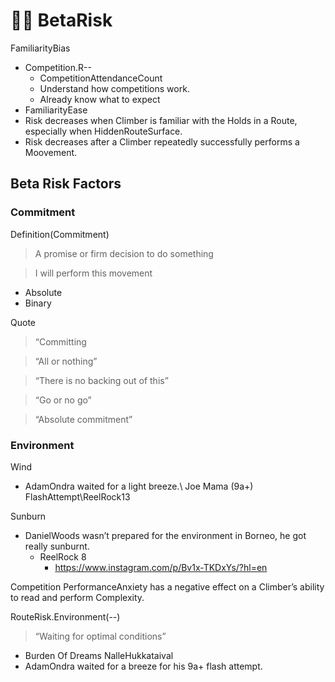 # 🔷🔷 BetaRisk

FamiliarityBias

- Competition.R--
    - CompetitionAttendanceCount
    - Understand how competitions work.
    - Already know what to expect
- FamiliarityEase
- Risk decreases when Climber is familiar with the Holds in a Route, especially when HiddenRouteSurface.
- Risk decreases after a Climber repeatedly successfully performs a Moovement.

## Beta Risk Factors

### Commitment

Definition(Commitment)

> A promise or firm decision to do something

>I will perform this movement

- Absolute
- Binary

Quote

> “Committing

> “All or nothing”

> “There is no backing out of this”

> “Go or no go”

> “Absolute commitment”

### Environment

Wind

- AdamOndra waited for a light breeze.\ Joe Mama (9a+) FlashAttempt\ReelRock13

Sunburn

- DanielWoods wasn’t prepared for the environment in Borneo, he got really sunburnt.
    - ReelRock 8
        - <https://www.instagram.com/p/Bv1x-TKDxYs/?hl=en>

Competition
PerformanceAnxiety has a negative effect on a Climber’s ability to read and perform Complexity.

RouteRisk.Environment(--)

> “Waiting for optimal conditions”

- Burden Of Dreams NalleHukkataival
- AdamOndra waited for a breeze for his 9a+ flash attempt.
